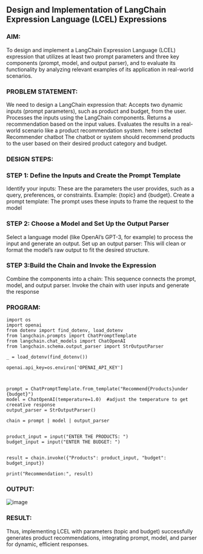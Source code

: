 ## Design and Implementation of LangChain Expression Language (LCEL) Expressions

### AIM:
To design and implement a LangChain Expression Language (LCEL) expression that utilizes at least two prompt parameters and three key components (prompt, model, and output parser), and to evaluate its functionality by analyzing relevant examples of its application in real-world scenarios.

### PROBLEM STATEMENT:
We need to design a LangChain expression that:
Accepts two dynamic inputs (prompt parameters), such as product and budget, from the user. Processes the inputs using the LangChain components. Returns a recommendation based on the input values. Evaluates the results in a real-world scenario like a product recommendation system. here i selected Recommender chatbot The chatbot or system should recommend products to the user based on their desired product category and budget.
### DESIGN STEPS:

### STEP 1: Define the Inputs and Create the Prompt Template
Identify your inputs: These are the parameters the user provides, such as a query, preferences, or constraints. Example: {topic} and {budget}. Create a prompt template: The prompt uses these inputs to frame the request to the model

### STEP 2: Choose a Model and Set Up the Output Parser
Select a language model (like OpenAI’s GPT-3, for example) to process the input and generate an output. Set up an output parser: This will clean or format the model’s raw output to fit the desired structure.

### STEP 3:Build the Chain and Invoke the Expression
Combine the components into a chain: This sequence connects the prompt, model, and output parser. Invoke the chain with user inputs and generate the response
### PROGRAM:
```
import os
import openai
from dotenv import find_dotenv, load_dotenv
from langchain.prompts import ChatPromptTemplate
from langchain.chat_models import ChatOpenAI
from langchain.schema.output_parser import StrOutputParser

_ = load_dotenv(find_dotenv())

openai.api_key=os.environ['OPENAI_API_KEY']



prompt = ChatPromptTemplate.from_template("Recommend{Products}under {budget}")
model = ChatOpenAI(temperature=1.0)  #adjust the temperature to get creeative response
output_parser = StrOutputParser()

chain = prompt | model | output_parser


product_input = input("ENTER THE PRODUCTS: ")
budget_input = input("ENTER THE BUDGET: ")


result = chain.invoke({"Products": product_input, "budget": budget_input})

print("Recommendation:", result)
```
### OUTPUT:
![image](https://github.com/user-attachments/assets/b4a00a67-2f4d-4158-987f-0c54cb8d4d05)

### RESULT:
Thus, implementing LCEL with parameters (topic and budget) successfully generates product recommendations, integrating prompt, model, and parser for dynamic, efficient responses.

